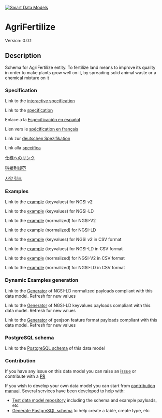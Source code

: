 [![Smart Data Models](https://smartdatamodels.org/wp-content/uploads/2022/01/SmartDataModels_logo.png "Logo")](https://smartdatamodels.org)
# AgriFertilize
Version: 0.0.1

## Description 

Schema for AgriFertilize entity. To fertilize land means to improve its quality in order to make plants grow well on it, by spreading solid animal waste or a chemical mixture on it
### Specification

Link to the [interactive specification](https://swagger.lab.fiware.org/?url=https://smart-data-models.github.io/dataModel.Agrifood/AgriFertilize/swagger.yaml)

Link to the [specification](https://github.com/smart-data-models/dataModel.Agrifood/blob/master/AgriFertilize/doc/spec.md)

Enlace a la [Especificación en español](https://github.com/smart-data-models/dataModel.Agrifood/blob/master/AgriFertilize/doc/spec_ES.md)

Lien vers le [spécification en français](https://github.com/smart-data-models/dataModel.Agrifood/blob/master/AgriFertilize/doc/spec_FR.md)

Link zur [deutschen Spezifikation](https://github.com/smart-data-models/dataModel.Agrifood/blob/master/AgriFertilize/doc/spec_DE.md)

Link alla [specifica](https://github.com/smart-data-models/dataModel.Agrifood/blob/master/AgriFertilize/doc/spec_IT.md)

[仕様へのリンク](https://github.com/smart-data-models/dataModel.Agrifood/blob/master/AgriFertilize/doc/spec_JA.md)

[链接到规范](https://github.com/smart-data-models/dataModel.Agrifood/blob/master/AgriFertilize/doc/spec_ZH.md)

[사양 링크](https://github.com/smart-data-models/dataModel.Agrifood/blob/master/AgriFertilize/doc/spec_KO.md)
### Examples

Link to the [example](https://smart-data-models.github.io/dataModel.Agrifood/AgriFertilize/examples/example.json) (keyvalues) for NGSI v2

Link to the [example](https://smart-data-models.github.io/dataModel.Agrifood/AgriFertilize/examples/example.jsonld) (keyvalues) for NGSI-LD

Link to the [example](https://smart-data-models.github.io/dataModel.Agrifood/AgriFertilize/examples/example-normalized.json) (normalized) for NGSI-V2

Link to the [example](https://smart-data-models.github.io/dataModel.Agrifood/AgriFertilize/examples/example-normalized.jsonld) (normalized) for NGSI-LD

Link to the [example](https://github.com/smart-data-models/dataModel.Agrifood/blob/master/AgriFertilize/examples/example.json.csv) (keyvalues) for NGSI v2 in CSV format

Link to the [example](https://github.com/smart-data-models/dataModel.Agrifood/blob/master/AgriFertilize/examples/example.jsonld.csv) (keyvalues) for NGSI-LD in CSV format

Link to the [example](https://github.com/smart-data-models/dataModel.Agrifood/blob/master/AgriFertilize/examples/example-normalized.json.csv) (normalized) for NGSI-V2 in CSV format

Link to the [example](https://github.com/smart-data-models/dataModel.Agrifood/blob/master/AgriFertilize/examples/example-normalized.jsonld.csv) (normalized) for NGSI-LD in CSV format
### Dynamic Examples generation

Link to the [Generator](https://smartdatamodels.org/extra/ngsi-ld_generator.php?schemaUrl=https://raw.githubusercontent.com/smart-data-models/dataModel.Agrifood/master/AgriFertilize/schema.json&email=info@smartdatamodels.org) of NGSI-LD normalized payloads compliant with this data model. Refresh for new values

Link to the [Generator](https://smartdatamodels.org/extra/ngsi-ld_generator_keyvalues.php?schemaUrl=https://raw.githubusercontent.com/smart-data-models/dataModel.Agrifood/master/AgriFertilize/schema.json&email=info@smartdatamodels.org) of NGSI-LD keyvalues payloads compliant with this data model. Refresh for new values

Link to the [Generator](https://smartdatamodels.org/extra/geojson_features_generator.php?schemaUrl=https://raw.githubusercontent.com/smart-data-models/dataModel.Agrifood/master/AgriFertilize/schema.json&email=info@smartdatamodels.org) of geojson feature format payloads compliant with this data model. Refresh for new values
### PostgreSQL schema

Link to the [PostgreSQL schema](https://github.com/smart-data-models/dataModel.Agrifood/blob/master/AgriFertilize/schema.sql) of this data model
### Contribution

 If you have any issue on this data model you can raise an [issue](https://github.com/smart-data-models/dataModel.Agrifood/issues)  or contribute with a [PR](https://github.com/smart-data-models/dataModel.Agrifood/pulls)

 If you wish to develop your own data model you can start from [contribution manual](https://bit.ly/contribution_manual). Several services have been developed to help with: 
 - [Test data model repository](https://smartdatamodels.org/index.php/data-models-contribution-api/) including the schema and example payloads, etc
 - [Generate PostgreSQL schema](https://smartdatamodels.org/index.php/sql-service/) to help create a table, create type, etc
